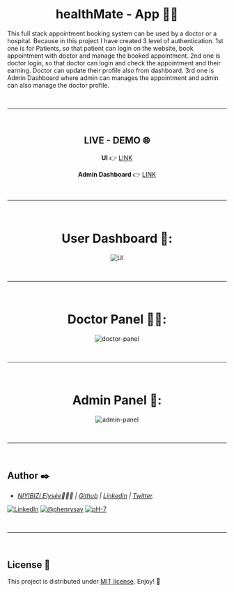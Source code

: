 <div align="center">
  
# healthMate - App 👨‍⚕️
</div>

This full stack appointment booking system can be used by a doctor or a hospital. Because in this project I have created 3 level of authentication. 1st one is for Patients, so that patient can login on the website, book appointment with doctor and manage the booked appointment. 2nd one is doctor login, so that doctor can login and check the appointment and their earning. Doctor can update their profile also from dashboard. 3rd one is Admin Dashboard where admin can manages the appointment and admin can also manage the doctor profile.

<br/><hr/><br/>

<div align="center">

## LIVE - DEMO 🌐
  
**UI** 👉 [LINK](https://prescripto-frontend-lovat.vercel.app)

**Admin Dashboard** 👉 [LINK](https://prescripto-admin-beta.vercel.app)
</div>

<br/><hr/><br/>

<div align="center">

# User Dashboard 👤:
![UI](https://github.com/user-attachments/assets/f953ae81-7cc8-4b6b-8101-c3aa47d0aada)

<br /><hr /><br />

# Doctor Panel 🧑‍⚕️:
![doctor-panel](https://github.com/user-attachments/assets/ed488e0a-a61a-4cb1-b95a-f19b9135f9b2)

<br /><hr /><br />

# Admin Panel 🎯:
![admin-panel](https://github.com/user-attachments/assets/5479b3c0-0663-41ec-9fe2-17434249155c)

</div>

<br /><hr /><br />

## Author :black_nib:
- _[NIYIBIZI Elysée](https://linktr.ee/niyibizi_elysee)👨🏿‍💻 | [Github](https://github.com/elyse502) | [Linkedin](https://www.linkedin.com/in/niyibizi-elys%C3%A9e/) | [Twitter](https://twitter.com/Niyibizi_Elyse)._

<!--I'm [Elysée NIYIBIZI](https://elyseeniyibizi.me/) 👋

A **super passionate** Rwandan **software engineer** 🤗 And a true cheese 🧀 & chocolate 🍫 lover! 😋 You can reach me at _hi {[AT]} elyseeniyibizi [{D0T}] me_ -->

[![LinkedIn](https://img.shields.io/badge/LinkedIn-0077B5?style=for-the-badge&logo=linkedin&logoColor=white)](https://www.linkedin.com/in/niyibizi-elys%C3%A9e/) [![@phenrysay](https://img.shields.io/badge/Twitter-1DA1F2?style=for-the-badge&logo=twitter&logoColor=white)](https://twitter.com/Niyibizi_Elyse) [![pH-7](https://img.shields.io/badge/GitHub-100000?style=for-the-badge&logo=github&logoColor=white)](https://github.com/elyse502)

<br /><hr /><br />

## License 📝

This project is distributed under [MIT license](https://github.com/elyse502/prescripto/blob/main/LICENSE). Enjoy! 🎉

<br /><br />




